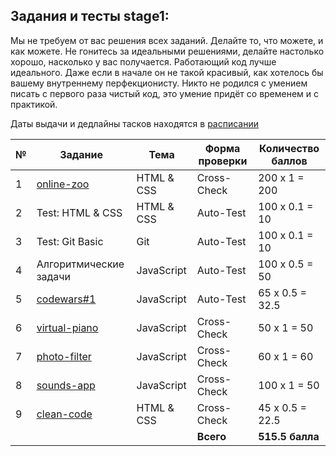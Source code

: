 ## Задания и тесты stage1:

Мы не требуем от вас решения всех заданий. Делайте то, что можете, и как можете. Не гонитесь за идеальными решениями, делайте настолько хорошо, насколько у вас получается. Работающий код лучше идеального. Даже если в начале он не такой красивый, как хотелось бы вашему внутреннему перфекционисту. Никто не родился с умением писать с первого раза чистый код, это умение придёт со временем и с практикой. 

Даты выдачи и дедлайны тасков находятся в [расписании](https://docs.google.com/spreadsheets/d/1oM2O8DtjC0HodB3j7hcIResaWBw8P18tXkOl1ymelvE/edit#gid=1646898206)

| № | Задание                                | Тема     |Форма проверки|Количество баллов|
| - | -------------------------------------- | -------- | ------------ | --------------- | 
| 1 |[online-zoo](stage1/tasks/online-zoo/online-zoo.md)|HTML & CSS| Cross-Check  | 200 х 1 = 200   | 
| 2 |Test: HTML & CSS                        |HTML & CSS| Auto-Test    | 100 х 0.1 = 10  | 
| 3 |Test: Git Basic                         |Git       | Auto-Test    | 100 х 0.1 = 10  | 
| 4 |Алгоритмические задачи                  |JavaScript| Auto-Test    | 100 х 0.5 = 50  | 
| 5 |[codewars#1](stage1/tasks/codewars.md)  |JavaScript| Auto-Test    | 65 х 0.5 = 32.5 | 
| 6 |[virtual-piano](stage1/tasks/js-projects/virtual-piano.md)|JavaScript| Cross-Check  | 50 х 1 = 50     | 
| 7 |[photo-filter](stage1/tasks/js-projects/photo-filter.md)  |JavaScript| Cross-Check  | 60 х 1 = 60     | 
| 8 |[sounds-app](stage1/tasks/js-projects/sounds-app.md)      |JavaScript| Cross-Check  | 100 х 1 = 50    |
| 9 |[clean-code](stage1/tasks/clean-code/clean-code-s1e1.md)  |HTML & CSS| Cross-Check  | 45 х 0.5 = 22.5     | 
|   |                                         |          | **Всего**    | **515.5 балла**|
